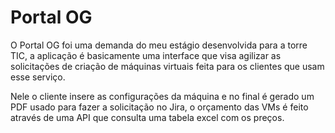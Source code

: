 # Portal OG

O Portal OG foi uma demanda do meu estágio desenvolvida para a torre TIC, a aplicação é basicamente uma interface que visa agilizar as solicitações de criação de máquinas virtuais feita para os clientes que usam esse serviço.

Nele o cliente insere as configurações da máquina e no final é gerado um PDF usado para fazer a solicitação no Jira, o orçamento das VMs é feito através de uma API que consulta uma tabela excel com os preços.
